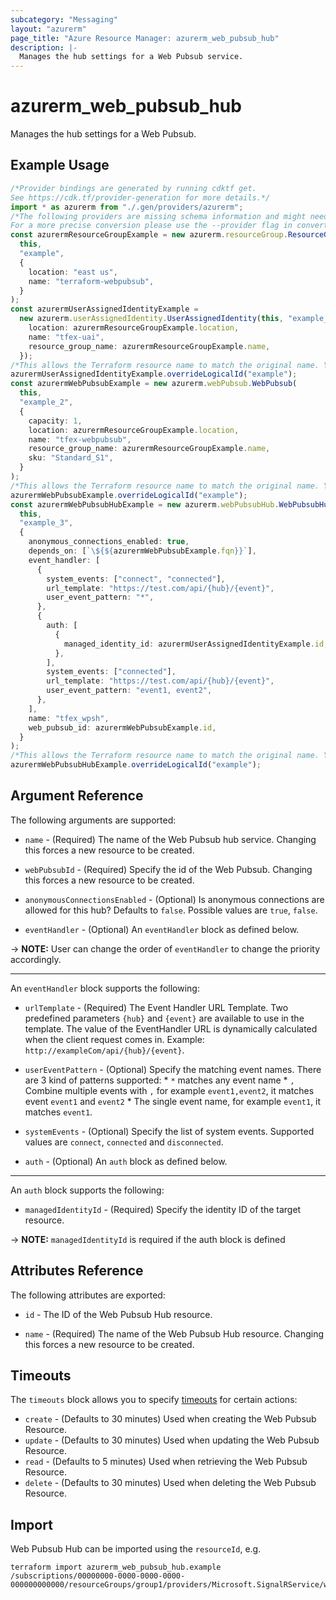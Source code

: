 ```yaml
---
subcategory: "Messaging"
layout: "azurerm"
page_title: "Azure Resource Manager: azurerm_web_pubsub_hub"
description: |-
  Manages the hub settings for a Web Pubsub service.
---
```


# azurerm\_web\_pubsub\_hub

Manages the hub settings for a Web Pubsub.

## Example Usage

```typescript
/*Provider bindings are generated by running cdktf get.
See https://cdk.tf/provider-generation for more details.*/
import * as azurerm from "./.gen/providers/azurerm";
/*The following providers are missing schema information and might need manual adjustments to synthesize correctly: azurerm.
For a more precise conversion please use the --provider flag in convert.*/
const azurermResourceGroupExample = new azurerm.resourceGroup.ResourceGroup(
  this,
  "example",
  {
    location: "east us",
    name: "terraform-webpubsub",
  }
);
const azurermUserAssignedIdentityExample =
  new azurerm.userAssignedIdentity.UserAssignedIdentity(this, "example_1", {
    location: azurermResourceGroupExample.location,
    name: "tfex-uai",
    resource_group_name: azurermResourceGroupExample.name,
  });
/*This allows the Terraform resource name to match the original name. You can remove the call if you don't need them to match.*/
azurermUserAssignedIdentityExample.overrideLogicalId("example");
const azurermWebPubsubExample = new azurerm.webPubsub.WebPubsub(
  this,
  "example_2",
  {
    capacity: 1,
    location: azurermResourceGroupExample.location,
    name: "tfex-webpubsub",
    resource_group_name: azurermResourceGroupExample.name,
    sku: "Standard_S1",
  }
);
/*This allows the Terraform resource name to match the original name. You can remove the call if you don't need them to match.*/
azurermWebPubsubExample.overrideLogicalId("example");
const azurermWebPubsubHubExample = new azurerm.webPubsubHub.WebPubsubHub(
  this,
  "example_3",
  {
    anonymous_connections_enabled: true,
    depends_on: [`\${${azurermWebPubsubExample.fqn}}`],
    event_handler: [
      {
        system_events: ["connect", "connected"],
        url_template: "https://test.com/api/{hub}/{event}",
        user_event_pattern: "*",
      },
      {
        auth: [
          {
            managed_identity_id: azurermUserAssignedIdentityExample.id,
          },
        ],
        system_events: ["connected"],
        url_template: "https://test.com/api/{hub}/{event}",
        user_event_pattern: "event1, event2",
      },
    ],
    name: "tfex_wpsh",
    web_pubsub_id: azurermWebPubsubExample.id,
  }
);
/*This allows the Terraform resource name to match the original name. You can remove the call if you don't need them to match.*/
azurermWebPubsubHubExample.overrideLogicalId("example");

```

## Argument Reference

The following arguments are supported:

*   `name` - (Required) The name of the Web Pubsub hub service. Changing this forces a new resource to be created.

*   `webPubsubId` - (Required) Specify the id of the Web Pubsub. Changing this forces a new resource to be created.

*   `anonymousConnectionsEnabled` - (Optional) Is anonymous connections are allowed for this hub? Defaults to `false`.
    Possible values are `true`, `false`.

*   `eventHandler` - (Optional) An `eventHandler` block as defined below.

\-> **NOTE:** User can change the order of `eventHandler` to change the priority accordingly.

***

An `eventHandler` block supports the following:

*   `urlTemplate` - (Required) The Event Handler URL Template. Two predefined parameters `{hub}` and `{event}` are available to use in the template. The value of the EventHandler URL is dynamically calculated when the client request comes in. Example: `http://exampleCom/api/{hub}/{event}`.

*   `userEventPattern` - (Optional) Specify the matching event names. There are 3 kind of patterns supported: \* `*` matches any event name \* `,` Combine multiple events with `,` for example `event1,event2`, it matches event `event1` and `event2` \* The single event name, for example `event1`, it matches `event1`.

*   `systemEvents` - (Optional) Specify the list of system events. Supported values are `connect`, `connected` and `disconnected`.

*   `auth` - (Optional) An `auth` block as defined below.

***

An `auth` block supports the following:

* `managedIdentityId` - (Required) Specify the identity ID of the target resource.

\-> **NOTE:** `managedIdentityId` is required if the auth block is defined

## Attributes Reference

The following attributes are exported:

*   `id` - The ID of the Web Pubsub Hub resource.

*   `name` - (Required) The name of the Web Pubsub Hub resource. Changing this forces a new resource to be created.

## Timeouts

The `timeouts` block allows you to specify [timeouts](https://www.terraform.io/language/resources/syntax#operation-timeouts) for certain actions:

* `create` - (Defaults to 30 minutes) Used when creating the Web Pubsub Resource.
* `update` - (Defaults to 30 minutes) Used when updating the Web Pubsub Resource.
* `read` - (Defaults to 5 minutes) Used when retrieving the Web Pubsub Resource.
* `delete` - (Defaults to 30 minutes) Used when deleting the Web Pubsub Resource.

## Import

Web Pubsub Hub can be imported using the `resourceId`, e.g.

```shell
terraform import azurerm_web_pubsub_hub.example /subscriptions/00000000-0000-0000-0000-000000000000/resourceGroups/group1/providers/Microsoft.SignalRService/webPubSub/webPubSub1/hubs/webPubSubhub1
```
